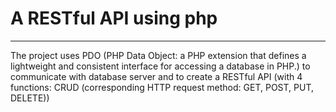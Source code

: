 <h1>A RESTful API using php</h1>
<hr>
<p>The project uses PDO (PHP Data Object: a PHP extension that defines a lightweight and consistent interface for accessing a database in PHP.) to communicate with database server and to create a RESTful API (with 4 functions: CRUD (corresponding HTTP request method: GET, POST, PUT, DELETE))</p>
